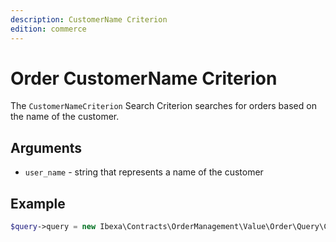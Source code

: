 ```yaml
---
description: CustomerName Criterion
edition: commerce
---
```


# Order CustomerName Criterion

The `CustomerNameCriterion` Search Criterion searches for orders based on the name of the customer.

## Arguments

- `user_name` - string that represents a name of the customer

## Example

``` php
$query->query = new Ibexa\Contracts\OrderManagement\Value\Order\Query\Criterion\CustomerNameCriterion('john');
```
